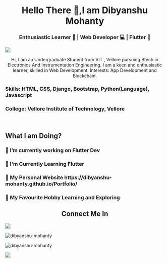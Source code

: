 <h1 align="center">Hello There 🤙,I am Dibyanshu Mohanty </h1>

<h3 align="center"> Enthusiastic Learner 📖 | Web Developer 💻 | Flutter 📱 </h3>


![](https://www.digitalmarketinginstitutes.in/wp-content/uploads/2019/03/Web-Development-Service-Banner.jpg)


<p align="center"> Hi, I am an Undergraduate Student from VIT , Vellore pursuing Btech in Electronics And Instrumentation Engineering. I am a keen and enthusiastic learner, skilled in Web Development. Interests: App Development and Blockchain. </p>

<h3> Skills: HTML, CSS, Django, Bootstrap, Python(Language), Javascript</h3>

<h3> College: Vellore Institute of Technology, Vellore </h3> <br />

<h2 align="left"> What I am Doing? </h2>

<h3>🚧 I’m currently working on Flutter Dev</h3>

<h3>📑 I'm Currently Learning Flutter</h3>

<h3>🏴󠁧󠁢󠁷󠁬󠁳󠁿 My Personal Website https://dibyanshu-mohanty.github.io/Portfolio/</h3>

<h3>🏅 My Favourite Hobby Learning and Exploring</h3>


<h2 align="center">Connect Me In</h2>

<a href="https://www.linkedin.com/in/dibyanshu-mohanty-37a2b71b8" target="_blank"><img src="https://img.icons8.com/fluent/48/000000/linkedin.png"></a>

<p align="left"> <img src="https://github-readme-stats.vercel.app/api/top-langs?username=&show_icons=true&locale=en&layout=compact" alt="dibyanshu-mohanty" > </p>

<p align="left"> <img src="https://github-readme-stats.vercel.app/api?username=dibyanshu-mohanty&show_icons=true&locale=en" alt="dibyanshu-mohanty" ></p>

![](https://komarev.com/ghpvc/?username=dibyanshu-mohanty&color=green&label=PROFILE+VIEWS&color=blueviolet)
